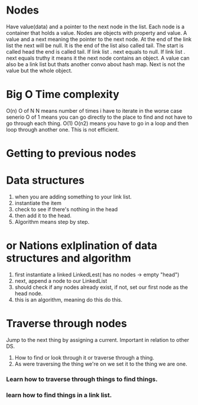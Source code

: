 # Nodes
Have value(data) and a pointer to the next node in the list.
Each node is a container that holds a value.
Nodes are objects with property and value.
A value and a next meaning the pointer to the next node.
At the end of the link list the next will be null. It is the end of the list also called tail.
The start is called head the end is called tail.
If link list . next equals to null. If link list . 
next equals truthy it means it the next node contains an object.
A value can also be a link list but thats another convo about hash map.
Next is not the value but the whole object.


# Big O Time complexity
O(n)
O of N
N means number of times i have to iterate in the worse case senerio 
O of 1 means you can go directly to the place to find and not have to go through each thing. O(1)
O(n2) means you have to go in a loop and then loop through another one. This is not efficient.


# Getting to previous nodes


# Data structures
1. when you are adding something to your link list. 
1. instantiate the item
1. check to see if there's nothing in the head
1. then add it to the head.
1. Algorithm means step by step.

# or Nations exlplination of data structures and algorithm 
1. first instantiate a linked LinkedLest( has no nodes -> empty "head")
1. next, append a node to our LinkedList
1. should check if any nodes already exist, if not, set our first node as the head node. 
1. this is an algorithm, meaning do this do this.

# Traverse through nodes
Jump to the next thing by assigning a current.
Important in relation to other DS.
1. How to find or look through it or traverse through a thing.
1. As were traversing the thing we're on we set it to the thing we are one.

### Learn how to traverse through things to find things. 
### learn how to find things in a link list. 

